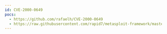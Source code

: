 ```yaml
---
id: CVE-2000-0649
pocs:
  - https://github.com/rafaelh/CVE-2000-0649
  - https://raw.githubusercontent.com/rapid7/metasploit-framework/master/modules/auxiliary/scanner/http/iis_internal_ip.rb
---
```


